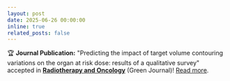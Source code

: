 ```yaml
---
layout: post
date: 2025-06-26 00:00:00
inline: true
related_posts: false
---
```


🏆 **Journal Publication:** "Predicting the impact of target volume contouring variations on the organ at risk dose: results of a qualitative survey" accepted in [**Radiotherapy and Oncology**](https://www.sciencedirect.com/science/article/pii/S0167814025045037) (Green Journal)! <a href="{% link _projects/2024-midl-radonc-vs-dldp.md %}">Read more</a>.